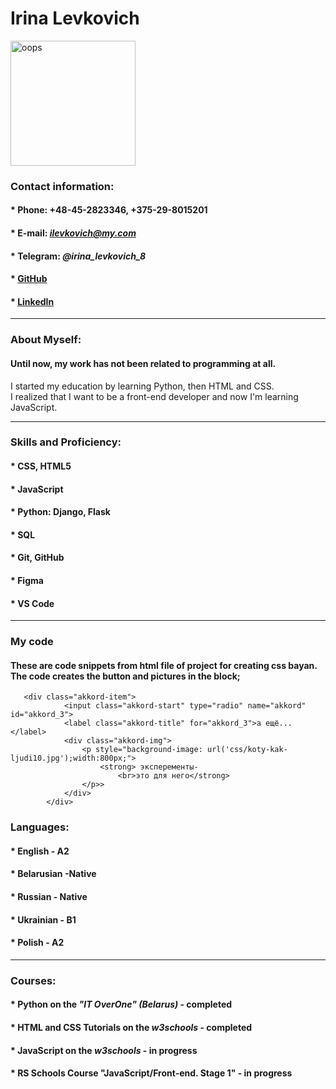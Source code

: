 # **Irina Levkovich**
<img src="img/IMG_20221002_193744.jpg" alt="oops" style="width:200px;"/>

### **Contact information:**
#### * Phone: +48-45-2823346, +375-29-8015201
#### * E-mail: *ilevkovich@my.com*
#### * Telegram: *@irina_levkovich_8*
#### * [GitHub](https://github.com/Irina-Levkovich)
#### * [LinkedIn](*https://www.linkedin.com/in/irina-levkovich-668ab51bb/*)
---


### **About Myself:**
#### Until now, my work has not been related to programming at all.
I started my education by learning Python, then HTML and CSS.<br/>
I realized that I want to be a front-end developer and now I'm learning JavaScript.

---
### **Skills and Proficiency:**
#### * CSS, HTML5
#### * JavaScript
#### * Python: Django, Flask
#### * SQL
#### * Git, GitHub
#### * Figma
#### * VS Code
---

### **My code**
#### These are code snippets from html file of project for creating css bayan. The code creates the button and pictures in the block;
       <div class="akkord-item">
                <input class="akkord-start" type="radio" name="akkord" id="akkord_3">
                <label class="akkord-title" for="akkord_3">а ещё...</label>
                <div class="akkord-img"> 
                    <p style="background-image: url('css/koty-kak-ljudi10.jpg');width:800px;">
                        <strong> эксперементы-
                            <br>это для него</strong>                   
                    </p>>
                </div>
            </div>
### **Languages:**
#### * English - A2 
#### * Belarusian -Native
#### * Russian - Native
#### * Ukrainian - B1
#### * Polish - A2
---

### **Courses:**
#### * Python on the *"IT OverOne" (Belarus)* - completed
#### * HTML and CSS Tutorials on the *w3schools* - completed
#### * JavaScript on the *w3schools* - in progress
#### * RS Schools Course "JavaScript/Front-end. Stage 1" - in progress






